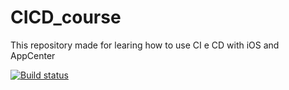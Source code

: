 # CICD_course

This repository made for learing how to use CI e CD with iOS and AppCenter

[![Build status](https://build.appcenter.ms/v0.1/apps/b5c6f1c8-72bb-4a45-b266-f37de1ba2065/branches/dev/badge)](https://appcenter.ms)
